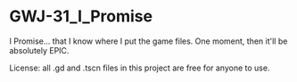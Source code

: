 # GWJ-31_I_Promise
I Promise... that I know where I put the game files. One moment, then it'll be absolutely EPIC.

License: all .gd and .tscn files in this project are free for anyone to use.
